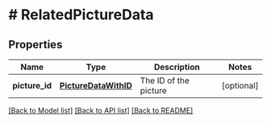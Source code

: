 # # RelatedPictureData

## Properties

Name | Type | Description | Notes
------------ | ------------- | ------------- | -------------
**picture_id** | [**PictureDataWithID**](PictureDataWithID.md) | The ID of the picture | [optional]

[[Back to Model list]](../../README.md#models) [[Back to API list]](../../README.md#endpoints) [[Back to README]](../../README.md)
